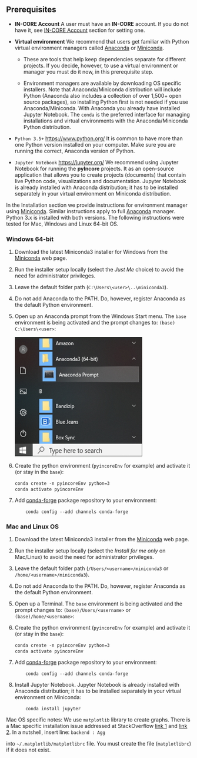 ## Prerequisites

- **IN-CORE Account**
    A user must have an **IN-CORE** account. If you do not have it, see [IN-CORE Account](account) section for setting one.

- **Virtual environment**
    We recommend that users get familiar with Python virtual environment managers called [Anaconda](https://www.anaconda.com/) or [Miniconda](https://docs.conda.io/en/latest/miniconda.html).

    * These are tools that help keep dependencies separate for different projects. If you decide, however, to use 
    a virtual environment or manager you must do it now, in this prerequisite step.

    * Environment managers are available by downloading OS specific installers. Note that Anaconda/Miniconda 
    distribution will include Python (Anaconda also includes a collection of over 1,500+ open source packages), so installing Python first is not needed if you use Anaconda/Miniconda. With Anaconda you already have installed Jupyter Notebook. The `conda` is the preferred interface for managing installations and virtual environments with the Anaconda/Miniconda Python distribution.

- `Python 3.5+` <https://www.python.org/>
    It is common to have more than one Python version installed on your computer. Make sure you are running 
    the correct, Anaconda version of Python.

- `Jupyter Notebook` <https://jupyter.org/>
    We recommend using Jupyter Notebook for running the **pyIncore** projects. It as an open-source application 
    that allows you to create projects (documents) that contain live Python code, visualizations and documentation. 
    Jupyter Notebook is already installed with Anaconda distribution; it has to be installed separately 
    in your virtual environment on Miniconda distribution.

In the Installation section we provide instructions for environment manager using [Miniconda](https://docs.conda.io/en/latest/miniconda.html). Similar instructions apply to full [Anaconda](https://docs.anaconda.com/anaconda/install/) manager. Python 3.x is installed with both versions. The following instructions were tested for Mac, Windows and Linux 64-bit OS.

### Windows 64-bit

1. Download the latest Miniconda3 installer for Windows from the [Miniconda](https://docs.conda.io/en/latest/miniconda.html) web page.

2. Run the installer setup locally (select the *Just Me* choice) to avoid the need for administrator privileges.

3. Leave the default folder path (`C:\Users\<user>\..\miniconda3`).

4. Do not add Anaconda to the PATH. Do, however, register Anaconda as the default Python environment.

5. Open up an Anaconda prompt from the Windows Start menu. The `base` environment is being activated and the prompt changes to: `(base) C:\Users\<user>`:

    ![Windows Menu.](images/win_prompt1.jpg)


6. Create the python environment (`pyincoreEnv` for example) and activate it (or stay in the `base`):
    ```
    conda create -n pyincoreEnv python=3
    conda activate pyincoreEnv
    ```

7. Add [conda-forge](https://conda-forge.org/) package repository to your environment:
    ```
        conda config --add channels conda-forge
    ```

### Mac and Linux OS

1. Download the latest Miniconda3 installer from the [Miniconda](https://docs.conda.io/en/latest/miniconda.html) web page.

2. Run the installer setup locally (select the *Install for me only* on Mac/Linux) to avoid the need for administrator privileges.

3. Leave the default folder path (`/Users/<username>/miniconda3` or `/home/<username>/miniconda3`).

4. Do not add Anaconda to the PATH. Do, however, register Anaconda as the default Python environment.

5. Open up a Terminal. The `base` environment is being activated and the prompt changes to: `(base)/Users/<username>` or `(base)/home/<username>`:

6. Create the python environment (`pyincoreEnv` for example) and activate it (or stay in the `base`):
    ```
    conda create -n pyincoreEnv python=3
    conda activate pyincoreEnv
    ```

7. Add [conda-forge](https://conda-forge.org/) package repository to your environment:
    ```
        conda config --add channels conda-forge
      ```

8. Install Jupyter Notebook. Jupyter Notebook is already installed with Anaconda distribution; it has to be installed separately in your virtual environment on Miniconda:
    ```
        conda install jupyter
    ```
   
Mac OS specific notes: We use `matplotlib` library to create graphs. There is a Mac specific installation issue addressed at StackOverflow [link 1](https://stackoverflow.com/questions/4130355/python-matplotlib-framework-under-macosx) and [link 2](https://stackoverflow.com/questions/21784641/installation-issue-with-matplotlib-python). In a nutshell, insert line:
    ```
        backend : Agg
    ```
    
into `~/.matplotlib/matplotlibrc` file. You must create the file (`matplotlibrc`) if it does not exist.


